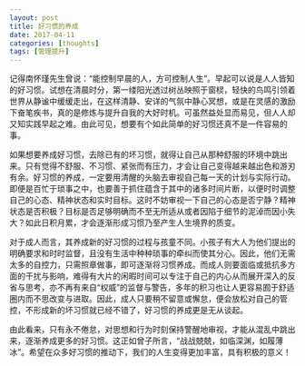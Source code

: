 ```yaml
---
layout: post
title: 好习惯的养成
date: 2017-04-11
categories: [thoughts]
tags: [管理提升]
---
```


记得南怀瑾先生曾说：“能控制早晨的人，方可控制人生”。早起可以说是人人皆知的好习惯。试想在清晨时分，第一缕阳光透过树丛映照于窗棂，轻快的鸟鸣引领着世界从静谧中缓缓走出，在这样清静、安详的气氛中静心冥想，或是在灵感的激励下奋笔疾书，真的是修炼与提升自我的大好时机。可虽然益处显而易见，但人人却又知实践早起之难。由此可见，想要有个如此简单的好习惯还真不是一件容易的事。

如果想要养成好习惯，去除已有的坏习惯，就得让自己从那种舒服的环境中跳出来。只有觉得不舒服、不习惯、紧张而有压力，才会让自己变得越来越出色和游刃有余。好习惯的养成，一定要用清醒的头脑去审视自己每一天的计划与实际行动。即便是百忙于琐事之中，也要善于抓住蕴含于其中的诸多时间片断，以便时时调整自己的心态、精神状态和实时目标。这时不妨审视一下自己的心态是否宁静？精神状态是否积极？目标是否足够明确而不至无所适从或者因陷于细节的泥淖而因小失大？如此日积月累，才会逐渐形成习惯乃至产生人生境界的质变。

对于成人而言，其养成新的好习惯的过程与孩童不同。小孩子有大人为他们提出的明确要求和时时监督，且没有生活中种种琐事的牵纠而使其分心。因此，他们无需太多的自控力，只需照章做事，即可逐渐将习惯养成。而成人则要面临或抵抗多方面的干扰与影响，难得有大片的闲暇时间可以专注于自己的内心从而展开深入的反省与思考，亦不再有来自“权威”的监督与警告，多年的积习也让人更容易囿于舒适圈内而不思改变与进取。因此，成人只要稍不留意或懈怠，便会放松对自己的管控，不形成新的坏习惯就已经不错了，好习惯的养成更是无从谈起。

由此看来，只有永不倦怠，对思想和行为时刻保持警醒地审视，才能从混乱中跳出来，逐渐养成更多的好习惯。这正如曾子所言，“战战兢兢，如临深渊，如履薄冰”。希望在众多好习惯的推动下，我们的人生变得更加丰富，具有积极的意义！
